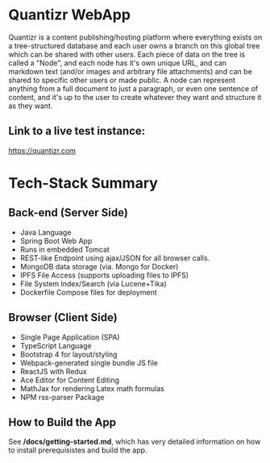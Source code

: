 # Quantizr WebApp

Quantizr is a content publishing/hosting platform where everything exists on a tree-structured database and each user owns a branch on this global tree which can be shared with other users. Each piece of data on the tree is called a "Node", and each node has it's own unique URL, and can markdown text (and/or images and arbitrary file attachments) and can be shared to specific other users or made public. A node can represent anything from a full document to just a paragraph, or even one sentence of content, and it's up to the user to create whatever they want and structure it as they want.

## Link to a live test instance:

https://quantizr.com

# Tech-Stack Summary

## Back-end (Server Side)

* Java Language
* Spring Boot Web App
* Runs in embedded Tomcat
* REST-like Endpoint using ajax/JSON for all browser calls.
* MongoDB data storage (via. Mongo for Docker)
* IPFS File Access (supports uploading files to IPFS)
* File System Index/Search (via Lucene+Tika)
* Dockerfile Compose files for deployment

## Browser (Client Side)

* Single Page Application (SPA)
* TypeScript Language
* Bootstrap 4 for layout/styling
* Webpack-generated single bundle JS file
* ReactJS with Redux 
* Ace Editor for Content Editing
* MathJax for rendering Latex math formulas
* NPM rss-parser Package


## How to Build the App

See **/docs/getting-started.md**, which has very detailed information on how to install prerequisistes and build the app. 
